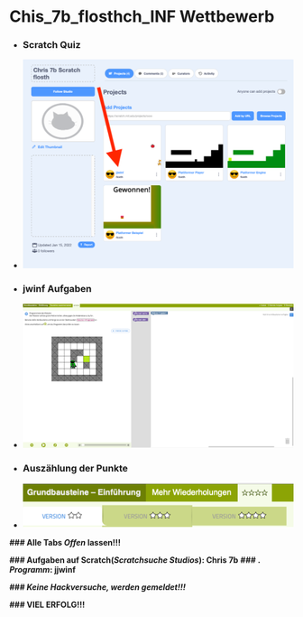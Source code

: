 # Chis_7b_flosthch_INF Wettbewerb

* ### Scratch Quiz
*    ![jjwinf](/jjwinf.png)
* ### jwinf Aufgaben
*    ![jwinf](/jwinf.png)
* ### Auszählung der Punkte
*    ![jwinf](/punkte.png)

**### Alle Tabs _Offen_ lassen!!!**

**### Aufgaben auf Scratch(_Scratchsuche Studios_): Chris 7b**
**### .                                  _Programm_: jjwinf**

**### _Keine Hackversuche, werden gemeldet!!!_**

**### VIEL ERFOLG!!!**

